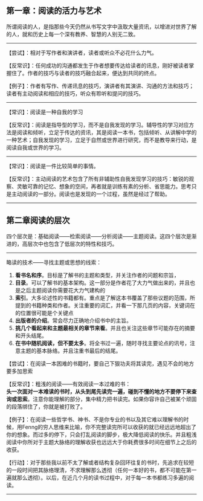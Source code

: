 ## 第一章：阅读的活力与艺术

所谓阅读的人，是指那些今天仍然从书写文字中汲取大量资讯，以增进对世界了解的人，就和历史上每一个深有教养、智慧的人别无二致。

---
【尝试】：相对于写作者和演讲者，读者或听众不必花什么力气。

【反常识】：任何成功的沟通都发生于作者想要传达给读者的讯息，刚好被读者掌握住了。作者的技巧与读者的技巧融合起来，便达到共同的终点。

【例子】：作者有写作、传递讯息的技巧，演讲者有其演讲、沟通的方法和技巧；读者有主动阅读和相应的技巧，听众有聆听和提问的技巧。  

---
【常识】：阅读是一种自我的学习

【反常识】：阅读是指导型的学习，而不是自我发现的学习。辅导性的学习对应方法是阅读和倾听，立足于传达的资讯，其是阅读一本书，包括倾听、从讲解中学的一种艺术；自我发现的学习，立足于自然或世界进行研究，而不是教导来行动，是阅读自我或世界的学习。

---
【常识】：阅读是一件比较简单的事情。

【反常识】：主动阅读的艺术包含了所有非辅助性自我发现学习的技巧：敏锐的观察、灵敏可靠的记忆、想象的空间，再者就是训练有素的分析、省思能力。思考只是主动阅读的一部分。阅读也是发现的一个过程，虽然是经过了帮助。

---

## 第二章阅读的层次


四个层次是：基础阅读——检索阅读——分析阅读——主题阅读。这四个层次是渐进的，高层次中也包含了低层次的特性和技巧。

---
略读的技术——寻找主题或思想的线索：
1. **看书名和序**。目标是了解书的主题和类型，并关注作者的问题和宗旨，
2. **目录**。可以了解书的基本架构。这一部分是作者花了大力气做出来的，并且也是之后主题阅读你需要花大力气建构的
3. **索引**。大多论述性的书籍都有。重点是了解这本书覆盖了那些议题的范围，所提到的书籍种类和作者。关注重要的词汇，并看一下那几页的内容，关键词在的位置很可能是个关键点
4. **出版者的介绍**。常会尽力正确地介绍书中的主旨。
5. **挑几个看起来和主题最相关的章节来看**。并且也关注这些章节可能存在的摘要和开头结尾。
6. **在书中随机阅读，但不要太多**。将全书过一遍，随时寻找主要论点的讯号，注意主题的基本脉络。并且注重书最后的结尾。

【尝试】：在阅读一本困难的书籍时，要自己下狠功夫将其读完，遇见不会的地方要多加思索   

【反常识】：粗浅的阅读——有效阅读一本过难的书：  
**头一次面对一本难读的书时，从头到尾先读完一遍，碰到不懂的地方不要停下来查询或思索**。注意你能理解的部分，集中精力把书读完。如果你容许自己被某个顽固的段落绑住了，你就是被打败了。  

【例子】：在阅读一些哲学书、神书、不是你专业的书以及其它难以理解书的时候，用Fenng的穷人思维来比喻，你不完整读完所可以收获的就已经远远地超出了你的想象。而过多的停下，只会打乱阅读的脚步，极大降低阅读的快乐。并且粗浅阅读中你所对于主题大脉络的理解收获也远远大于你耗费很多时间在细节上之后的收获。

【行动】：对于那些我以前不太了解或者结构复杂回环往复的书时，先追求在较短的一段时间把其脉络理清，不求理解那么透彻（任何一本好的书，都不可能在第一遍就那么透彻）。以后，在近几个月的读书过程中，对于每一本书都练习多遍的阅读。

---
